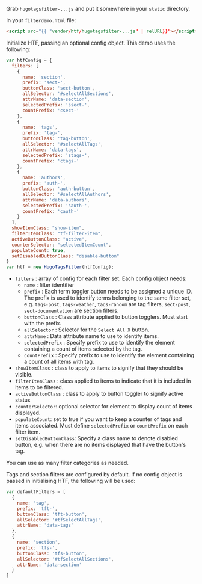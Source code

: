 Grab `hugotagsfilter-...js` and put it somewhere in your `static` directory. 

In your `filterdemo.html` file:

```html
<script src="{{ "vendor/htf/hugotagsfilter-...js" | relURL}}"></script>
```

Initialize HTF, passing an optional config object. This demo uses the following:

```js
var htfConfig = {
  filters: [
    {
      name: 'section',
      prefix: 'sect-',
      buttonClass: 'sect-button',
      allSelector: '#selectAllSections',
      attrName: 'data-section',
      selectedPrefix: 'ssect-',
      countPrefix: 'csect-'
    },
    {
      name: 'tags',
      prefix: 'tag-',
      buttonClass: 'tag-button',
      allSelector: '#selectAllTags',
      attrName: 'data-tags',
      selectedPrefix: 'stags-',
      countPrefix: 'ctags-'
    },
    {
      name: 'authors',
      prefix: 'auth-',
      buttonClass: 'auth-button',
      allSelector: '#selectAllAuthors',
      attrName: 'data-authors',
      selectedPrefix: 'sauth-',
      countPrefix: 'cauth-'
    }
  ],
  showItemClass: "show-item",
  filterItemClass: "tf-filter-item",
  activeButtonClass: "active",
  counterSelector: "selectedItemCount",
  populateCount: true,
  setDisabledButtonClass: "disable-button"
} 
var htf = new HugoTagsFilter(htfConfig);
```

- `filters` : array of config for each filter set. Each config object needs:
    - `name` : filter identifier
    - `prefix` : Each term toggler button needs to be assigned a unique ID. The prefix is used to identify terms belonging to the same filter set, e.g. `tags-post`, `tags-weather`, `tags-random` are tag filters, `sect-post`, `sect-documentation` are section filters.
    - `buttonClass` : Class attribute applied to button togglers. Must start with the prefix.
    - `allSelector` : Selector for the `Select All X` button.
    - `attrName` : Data attribute name to use to identify items.
    - `selectedPrefix` : Specify prefix to use to identify the element containing a count of items selected by the tag.
    - `countPrefix` : Specify prefix to use to identify the element containing a count of all items with tag.
- `showItemClass` : class to apply to items to signify that they should be visible.
- `filterItemClass` : class applied to items to indicate that it is included in items to be filtered.
- `activeButtonClass` : class to apply to button toggler to signify active status 
- `counterSelector`: optional selector for element to display count of items displayed.
- `populateCount`: set to true if you want to keep a counter of tags and items associated. Must define `selectedPrefix` or `countPrefix` on each filter item.
- `setDisabledButtonClass`: Specify a class name to denote disabled button, e.g. when there are no items displayed that have the button's tag.
  
  
You can use as many filter categories as needed.
  
Tags and section filters are configured by default. If no config object is passed in initialising HTF, the following will be used: 

```js
var defaultFilters = [
  {
    name: 'tag',
    prefix: 'tft-',
    buttonClass: 'tft-button',
    allSelector: '#tfSelectAllTags',
    attrName: 'data-tags'
  },
  {
    name: 'section',
    prefix: 'tfs-',
    buttonClass: 'tfs-button',
    allSelector: '#tfSelectAllSections',
    attrName: 'data-section'
  }
]
```
